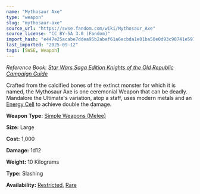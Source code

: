 ```yaml
---
name: "Mythosaur Axe"
type: "weapon"
slug: "mythosaur-axe"
source_url: "https://swse.fandom.com/wiki/Mythosaur_Axe"
source_license: "CC BY-SA 3.0 (Fandom)"
import_hash: "e447e25acabe7ddea95b2abef61a6ecbda1e01ba50e0d93c98741e597794c331"
last_imported: "2025-09-12"
tags: [SWSE, Weapon]
---
```

*Reference Book: [Star Wars Saga Edition Knights of the Old Republic Campaign Guide](https://swse.fandom.com/wiki/Star_Wars_Saga_Edition_Knights_of_the_Old_Republic_Campaign_Guide)*

Crafted from the calcified bones of the extinct monster for which it is named, the Mythosaur Axe is one ceremonial Weapon that can be deadly. Mandalore the Ultimate's variation, atop a staff, uses modern metals and an [Energy Cell](https://swse.fandom.com/wiki/Energy_Cell) to achieve double the damage.

**Weapon Type:** [Simple Weapons (Melee)](https://swse.fandom.com/wiki/Simple_Weapons_(Melee))

**Size:** Large

**Cost:** 1,000

**Damage:** 1d12

**Weight:** 10 Kilograms

**Type:** Slashing

**Availability:** [Restricted](https://swse.fandom.com/wiki/Restricted), [Rare](https://swse.fandom.com/wiki/Rare)